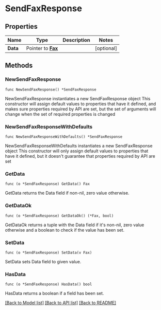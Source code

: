 # SendFaxResponse

## Properties

Name | Type | Description | Notes
------------ | ------------- | ------------- | -------------
**Data** | Pointer to [**Fax**](Fax.md) |  | [optional] 

## Methods

### NewSendFaxResponse

`func NewSendFaxResponse() *SendFaxResponse`

NewSendFaxResponse instantiates a new SendFaxResponse object
This constructor will assign default values to properties that have it defined,
and makes sure properties required by API are set, but the set of arguments
will change when the set of required properties is changed

### NewSendFaxResponseWithDefaults

`func NewSendFaxResponseWithDefaults() *SendFaxResponse`

NewSendFaxResponseWithDefaults instantiates a new SendFaxResponse object
This constructor will only assign default values to properties that have it defined,
but it doesn't guarantee that properties required by API are set

### GetData

`func (o *SendFaxResponse) GetData() Fax`

GetData returns the Data field if non-nil, zero value otherwise.

### GetDataOk

`func (o *SendFaxResponse) GetDataOk() (*Fax, bool)`

GetDataOk returns a tuple with the Data field if it's non-nil, zero value otherwise
and a boolean to check if the value has been set.

### SetData

`func (o *SendFaxResponse) SetData(v Fax)`

SetData sets Data field to given value.

### HasData

`func (o *SendFaxResponse) HasData() bool`

HasData returns a boolean if a field has been set.


[[Back to Model list]](../README.md#documentation-for-models) [[Back to API list]](../README.md#documentation-for-api-endpoints) [[Back to README]](../README.md)


